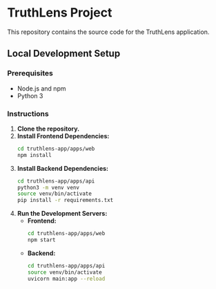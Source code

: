 # TruthLens Project

This repository contains the source code for the TruthLens application.

## Local Development Setup

### Prerequisites
*   Node.js and npm
*   Python 3

### Instructions

1.  **Clone the repository.**
2.  **Install Frontend Dependencies:**
    ```bash
    cd truthlens-app/apps/web
    npm install
    ```
3.  **Install Backend Dependencies:**
    ```bash
    cd truthlens-app/apps/api
    python3 -m venv venv
    source venv/bin/activate
    pip install -r requirements.txt
    ```
4.  **Run the Development Servers:**
    *   **Frontend:**
        ```bash
        cd truthlens-app/apps/web
        npm start
        ```
    *   **Backend:**
        ```bash
        cd truthlens-app/apps/api
        source venv/bin/activate
        uvicorn main:app --reload
        ```
